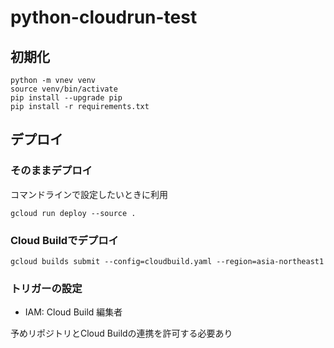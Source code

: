 # python-cloudrun-test

## 初期化

```
python -m vnev venv
source venv/bin/activate
pip install --upgrade pip
pip install -r requirements.txt
```

## デプロイ

### そのままデプロイ

コマンドラインで設定したいときに利用

```
gcloud run deploy --source .
```

### Cloud Buildでデプロイ

```
gcloud builds submit --config=cloudbuild.yaml --region=asia-northeast1
```

### トリガーの設定

- IAM: Cloud Build 編集者

予めリポジトリとCloud Buildの連携を許可する必要あり
